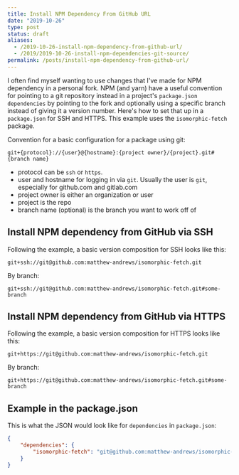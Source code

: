 ```yaml
---
title: Install NPM Dependency From GitHub URL
date: "2019-10-26"
type: post
status: draft
aliases:
  - /2019-10-26-install-npm-dependency-from-github-url/
  - /2019/2019-10-26-install-npm-dependencies-git-source/
permalink: /posts/install-npm-dependency-from-github-url/
---
```




I often find myself wanting to use changes that I've made for NPM dependency in a personal fork. NPM (and yarn) have a useful convention for pointing to a git repository instead in a project's `package.json` `dependencies` by pointing to the fork and optionally using a specific branch instead of giving it a version number. Here's how to set that up in a `package.json` for SSH and HTTPS. This example uses the `isomorphic-fetch` package.


Convention for a basic configuration for a package using git:

```
git+{protocol}://{user}@{hostname}:{project owner}/{project}.git#{branch name}
```

- protocol can be `ssh` or `https`.
- user and hostname for logging in via `git`. Usually the user is `git`, especially for github.com and gitlab.com
- project owner is either an organization or user
- project is the repo
- branch name (optional) is the branch you want to work off of

## Install NPM dependency from GitHub via SSH

Following the example, a basic version composition for SSH looks like this:

```
git+ssh://git@github.com:matthew-andrews/isomorphic-fetch.git
```

By branch:

```
git+ssh://git@github.com:matthew-andrews/isomorphic-fetch.git#some-branch
```

## Install NPM dependency from GitHub via HTTPS

Following the example, a basic version composition for HTTPS looks like this:

```
git+https://git@github.com:matthew-andrews/isomorphic-fetch.git
```

By branch:

```
git+https://git@github.com:matthew-andrews/isomorphic-fetch.git#some-branch
```

## Example in the package.json

This is what the JSON would look like for `dependencies` in `package.json`:

```json
{
    "dependencies": {
        "isomorphic-fetch": "git@github.com:matthew-andrews/isomorphic-fetch.git"
    }
}
```

